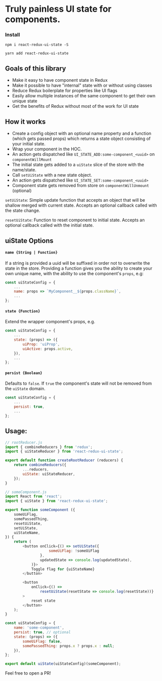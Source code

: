 # Truly painless UI state for components.

### Install
```
npm i react-redux-ui-state -S
```
```
yarn add react-redux-ui-state
```

## Goals of this library
- Make it easy to have component state in Redux
- Make it possible to have "internal" state with or without using classes
- Reduce Redux boilerplate for properties like UI flags
- Easily allow multiple instances of the same component to get their own unique state
- Get the benefits of Redux without most of the work for UI state

## How it works
- Create a config object with an optional name property and a function (which gets passed props) which returns a state object consisting of your initial state.
- Wrap your component in the HOC.
- An action gets dispatched like `UI_STATE_ADD:some-component_<uuid>` on `componentWillMount`
- The initial state gets added to a `uiState` slice of the store with the name/state.
- Call `setUiState` with a new state object.
- An action gets dispatched like `UI_STATE_SET:some-component_<uuid>`
- Component state gets removed from store on `componentWillUnmount` (optional)

`setUiState`: Simple update function that accepts an object that will be shallow merged with current state. Accepts an optional callback called with the state change.

`resetUiState`: Function to reset component to initial state. Accepts an optional callback called with the initial state.

## uiState Options

#### `name {String | Function}`
If a string is provided a uuid will be suffixed in order not to overwrite the state in the store. Providing a function gives you the ability to create your own unique name, with the ability to use the component's `props`, e.g:

```js
const uiStateConfig = {
    ...
    name: props => `MyComponent__${props.className}`,
    ...
};
```

#### `state {Function}`
Extend the wrapper component's props, e.g.
```js
const uiStateConfig = {
    ...
    state: (props) => ({
        uiProp: 'uiProp',
        uiActive: props.active,
    }),
    ...
};
```

#### `persist {Boolean}`
Defaults to `false`. If `true` the component's state will not be removed from the `uiState` domain.

```js
const uiStateConfig = {
    ...
    persist: true,
    ...
};
```


## Usage:

```javascript
// rootReducer.js
import { combineReducers } from 'redux';
import { uiStateReducer } from 'react-redux-ui-state';

export default function createRootReducer (reducers) {
    return combineReducers({
        ...reducers,
        uiState: uiStateReducer,
    });
}

// someComponent.js
import React from 'react';
import { uiState } from 'react-redux-ui-state';

export function someComponent ({
    someUiFlag,
    somePassedThing,
    resetUiState,
    setUiState,
    uiStateName,
}) {
    return (
        <button onClick={() => setUiState({
                    someUiFlag: !someUiFlag
                },
                updatedState => console.log(updatedState),
            )}>
            Toggle flag for {uiStateName}
        </button>

        <button
            onClick={() =>
                resetUiState(resetState => console.log(resetState))}
        >
            reset state
        </button>
    );
}

const uiStateConfig = {
    name: 'some-component',
    persist: true, // optional
    state: (props) => ({
        someUiFlag: false,
        somePassedThing: props.x ? props.x : null;
    }),
};

export default uiState(uiStateConfig)(someComponent);
```

Feel free to open a PR!

